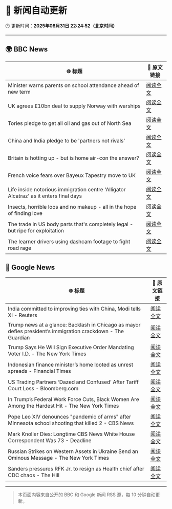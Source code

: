 # 🧠 新闻自动更新

🕒 更新时间：**2025年08月31日 22:24:52（北京时间）**

---

## 🌍 BBC News

| 🌐 标题 | 🔗 原文链接 |
|--------|-------------|
| Minister warns parents on school attendance ahead of new term | [阅读全文](https://www.bbc.com/news/articles/cg7jk3rr225o?at_medium=RSS&at_campaign=rss) |
| UK agrees £10bn deal to supply Norway with warships | [阅读全文](https://www.bbc.com/news/articles/cr5rgdpvn63o?at_medium=RSS&at_campaign=rss) |
| Tories pledge to get all oil and gas out of North Sea | [阅读全文](https://www.bbc.com/news/articles/cp890n51684o?at_medium=RSS&at_campaign=rss) |
| China and India pledge to be 'partners not rivals' | [阅读全文](https://www.bbc.com/news/articles/clyrwv0egzro?at_medium=RSS&at_campaign=rss) |
| Britain is hotting up - but is home air-con the answer? | [阅读全文](https://www.bbc.com/news/articles/c5yl5v4elgno?at_medium=RSS&at_campaign=rss) |
| French voice fears over Bayeux Tapestry move to UK | [阅读全文](https://www.bbc.com/news/articles/cev23vrzx0ro?at_medium=RSS&at_campaign=rss) |
| Life inside notorious immigration centre 'Alligator Alcatraz' as it enters final days | [阅读全文](https://www.bbc.com/news/articles/cwy3zel0r3go?at_medium=RSS&at_campaign=rss) |
| Insects, horrible loos and no makeup - all in the hope of finding love | [阅读全文](https://www.bbc.com/news/articles/c9870nzz50eo?at_medium=RSS&at_campaign=rss) |
| The trade in US body parts that's completely legal - but ripe for exploitation | [阅读全文](https://www.bbc.com/news/articles/ce83r56xwj7o?at_medium=RSS&at_campaign=rss) |
| The learner drivers using dashcam footage to fight road rage | [阅读全文](https://www.bbc.com/news/articles/c2kz7kjpnkxo?at_medium=RSS&at_campaign=rss) |

## 📰 Google News

| 🌐 标题 | 🔗 原文链接 |
|--------|-------------|
| India committed to improving ties with China, Modi tells Xi - Reuters | [阅读全文](https://news.google.com/rss/articles/CBMipgFBVV95cUxNc2V3eEN0M081VmVTaml3ZExsbkFDREhFc1owYUxCSEFjOXZCbWtWRFQwSE5CNGE4eFpsNmJnbTktRzFDQ3pzbmlvYjRjNi1jZ3JENWkzY1ZuSENwa1VPaDdRbkJYSkVodEY0aVlpYWo2RGVoZkJScjB0aWdOVGlONE12VW5CYy1vX0hpdk9PczlXQU9mZFlpaW1yWHBMZ01CN3ZZSnhR?oc=5) |
| Trump news at a glance: Backlash in Chicago as mayor defies president’s immigration crackdown - The Guardian | [阅读全文](https://news.google.com/rss/articles/CBMingFBVV95cUxPRDBoWEhNaUJaSFlVMG9mUl9uSjNXbHFPcXdaaS0zMURydUJJZUdYU0k0Q0M4WTlESXVXYWF5T1F0eGxhdjVnUjdoOG00dTZxOVA5WkRnV0VqaGJEVHFuNURteU03TFExZnRRZUljMnV2Uzg3YjM0YnFIZGZobG55VDVVSVZ1d2trOFNJbUI1MngxeGhDY3RKNENldTFwUQ?oc=5) |
| Trump Says He Will Sign Executive Order Mandating Voter I.D. - The New York Times | [阅读全文](https://news.google.com/rss/articles/CBMiigFBVV95cUxNTVNCZFFBdXhyUVRQcW01NXQzODZhRGpYT3d4eGNrUkFzR0dwWDA1cC1zWUJ0QWM1T3lJLWs4Q3Myb3dMWUdqSnNfSGItdjhKUDZFWlEzQmZaMFNhcUJvQlpVYnRBVGpfUU96SFhjQmhEYlFoMkd3ZWM5eFVnV3BDSm91UGlkRXp1UGc?oc=5) |
| Indonesian finance minister’s home looted as unrest spreads - Financial Times | [阅读全文](https://news.google.com/rss/articles/CBMicEFVX3lxTE9KVWRzMENqd0tpcVhrcWZLSmpPTE1CcnBVdjFpZGtZUjExOFhHckloZElfZTdZRWNhVV9seEUwVDBwWUtKYjR1Q3AyaE1FdlU1SG9XbFd5Y2paWU5DSkFEQmxnQ1pfY1B5VkNkTzJGdVA?oc=5) |
| US Trading Partners ‘Dazed and Confused’ After Tariff Court Loss - Bloomberg.com | [阅读全文](https://news.google.com/rss/articles/CBMiswFBVV95cUxQMTZhcl9HcmFacFZ3WERrbE56TmlTVEZZOWNQdEZZOFZ4Y2tadldFZVpWalVacUNod3FiMXpwd19lZUFOa1p0bDJ3RXpLZEtyNEZud0ljWjVzeG1TaDVET1lXYUp4SG9QaEo5Q1NBQUJaZW9EdnRfVnF2VEdkd2N0bE5CczgyQUJVMzNSMXJIa3B3UF9OZjhGQTNvRU9GRk1KSUFZdjNjcTR0QjNYQzJBenF6VQ?oc=5) |
| In Trump’s Federal Work Force Cuts, Black Women Are Among the Hardest Hit - The New York Times | [阅读全文](https://news.google.com/rss/articles/CBMikgFBVV95cUxOb1I3dGo4QkR3V2ltQ2lkSFQ0NldTQlRlUV90d1J4Z1l4NXNNd0lUVy1Za2JrU0JBamVBRmpaTm44RFFkUWN4cjdaeWdMSWhHN1BOU2sybDNiam55djZNTGRsM0c1ZFgtc0J0Tm1xRTdwSXVGVno2REZsdmotakpvRS16WW5zSndlaDZ4QWNKQVk5UQ?oc=5) |
| Pope Leo XIV denounces "pandemic of arms" after Minnesota school shooting that killed 2 - CBS News | [阅读全文](https://news.google.com/rss/articles/CBMilwFBVV95cUxNQi1PU2xqZHhzTVI3MW02RmFWYW1ERDFxLUkzZUlYZnZ5M01CMmVjZENCMmxrbWdDazlkQUNJZTE5WS1mbldNbW5LNE5SZFJrd2hvck9VaEF0MEQzTlhmaFdXdXdvSGpMdTlFOUttazJkV3kyV1FZdTFHdi1kd3FXUzBOTEJ2TlpFUDNuZG9jcEZ5ZDY4TkV30gGcAUFVX3lxTE1XOUx4U0lGajNXMFg3bVhyUVBndjctUFNRejJPTHpEVmpiQXp3ZllTZFpHVjNORkljZDJLcnZTVFo4YUR6dENBUGhjNlNEZjluTTl6Y0dlTXlkUVV6SUJJZmt1THJIU1E4RV9rdUlURlRPRVZKVElpQWY1REI4Q2hHdHkwRDE0XzBSbjBoWV80ak1sX0FJcHBkWXgxdg?oc=5) |
| Mark Knoller Dies: Longtime CBS News White House Correspondent Was 73 - Deadline | [阅读全文](https://news.google.com/rss/articles/CBMimAFBVV95cUxNcEJTbU82M3gydWxTRC1NV0plYmxlNTEyRV9FOWtIWDlBZi1rcXFtaFlRRkROUWdCbGxyY0R3R21iTHJ1endHNXVvdFgyN21sV2YtejV0aGFrN0pLOExBTGhiY1VaelhTZHdfaU5mb1pJaGpOZlJHdDU3cVFPZl8yQVdWZWc1ZlAwenJENkxOQ3pGQ1pLWUJ6WQ?oc=5) |
| Russian Strikes on Western Assets in Ukraine Send an Ominous Message - The New York Times | [阅读全文](https://news.google.com/rss/articles/CBMiiwFBVV95cUxOZ1ViWVRhR2RaWFdIZXQzbS1fODYzQzV3SWZWejNnYzFFX18tUE5wRlRlclJDUHpkR3hGcFQzTTlSMG15VEVPYzhOalE3VUNLaTNuanJ4S3RTa1QxMGhLWWdnM0RVeHdfdXpFcnRjN0xfRDEtU2dHc01SU0hJTXVuWDc5Vi1hRU5FRW5j?oc=5) |
| Sanders pressures RFK Jr. to resign as Health chief after CDC chaos - The Hill | [阅读全文](https://news.google.com/rss/articles/CBMiowFBVV95cUxQY0hILXJCXzE0VkZ2UUxiZ3cxeENFZmRjTTdoX3FwS1ZOS2JFZ1VJRDR6M09zNGc2cXRsS05DNEFBSHI5bk1yWDJ2NFdoYUhmNWlQRTJRUUxuUW90MDlkX1JrRkhXbHcwS1pDWF9nM3VpckF6dkJKbFg3bW5NdVF1d0M5aTNkQmJTUm90eVRRb0ZGLWRzZG5xbUJvZEdub0h4NVRv0gGoAUFVX3lxTE1sU3doTFZ2OUFGMzJNQk5TRUtsZ1hEb3YxMTlQRUNIMFA5a0VWWTNnS2YzLUZBakduYm9jY2JaajB0SEdyM25kMXlyTlV5Q0F2V2hsMEdjMjhjM0FscTF4c1BKMUM3X2ZxWHJkLWdGUThMNkF3RS0xVmQwbGlMS1VVeTFydWR4UklhZ1NoOS1DV2x6WDRLRGN2aGJ2TzZFS3NqLWtvT0ZIbQ?oc=5) |

---
> 本页面内容来自公开的 BBC 和 Google 新闻 RSS 源，每 10 分钟自动更新。